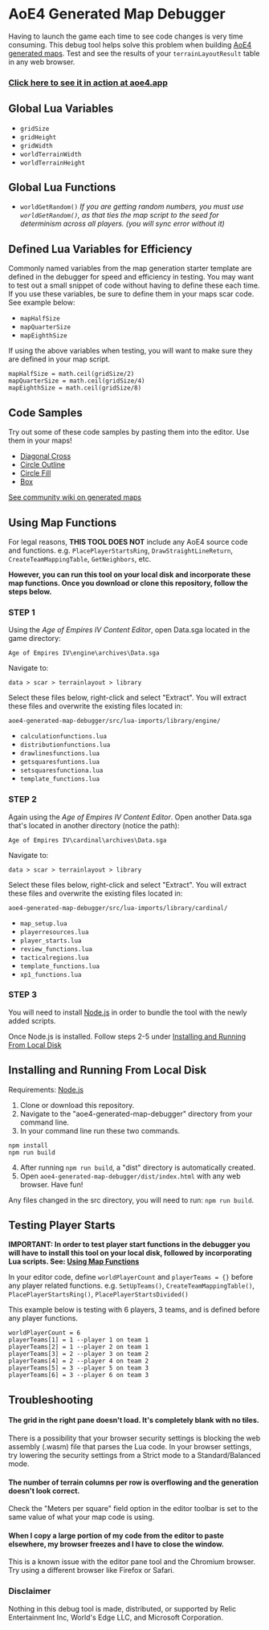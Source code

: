 # AoE4 Generated Map Debugger
Having to launch the game each time to see code changes is very time consuming. This debug tool helps solve this problem when building [AoE4 generated maps](https://support.ageofempires.com/hc/en-us/sections/4409136290324-Generated-Maps). Test and see the results of your `terrainLayoutResult` table in any web browser.

### [Click here to see it in action at aoe4.app](https://aoe4.app/)

## Global Lua Variables
* `gridSize`
* `gridHeight`
* `gridWidth`
* `worldTerrainWidth`
* `worldTerrainHeight`

## Global Lua Functions
* `worldGetRandom()` *If you are getting random numbers, you must use `worldGetRandom()`, as that ties the map script to the seed for determinism across all players. (you will sync error without it)*

## Defined Lua Variables for Efficiency
Commonly named variables from the map generation starter template are defined in the debugger for speed and efficiency in testing. You may want to test out a small snippet of code without having to define these each time. If you use these variables, be sure to define them in your maps scar code. See example below:
* `mapHalfSize`
* `mapQuarterSize`
* `mapEighthSize`

If using the above variables when testing, you will want to make sure they are defined in your map script.
```
mapHalfSize = math.ceil(gridSize/2)
mapQuarterSize = math.ceil(gridSize/4)
mapEighthSize = math.ceil(gridSize/8)
```

## Code Samples
Try out some of these code samples by pasting them into the editor. Use them in your maps!
* [Diagonal Cross](https://gist.github.com/Drumsin/08f5dd250c2a9071217ec9d02ed5cfc5)
* [Circle Outline](https://gist.github.com/Drumsin/c9f7f14c7fc1c72f8a9d36add7f3a733)
* [Circle Fill](https://gist.github.com/Drumsin/4913c13dc68f76586a6886835e74cb0b)
* [Box](https://gist.github.com/Drumsin/efe8e18c0933fdf374c88ba1964b67c4)

[See community wiki on generated maps](https://wiki.aoemods.com/wiki/Generated_Maps)

## Using Map Functions

For legal reasons, **THIS TOOL DOES NOT** include any AoE4 source code and functions. e.g. `PlacePlayerStartsRing`, `DrawStraightLineReturn`,  `CreateTeamMappingTable`, `GetNeighbors`, etc.

**However, you can run this tool on your local disk and incorporate these map functions. Once you download or clone this repository, follow the steps below.**

### STEP 1

Using the *Age of Empires IV Content Editor*, open Data.sga located in the game directory:

`Age of Empires IV\engine\archives\Data.sga`

Navigate to:

`data > scar > terrainlayout > library`

Select these files below, right-click and select "Extract". You will extract these files and overwrite the existing files located in:

`aoe4-generated-map-debugger/src/lua-imports/library/engine/`

* `calculationfunctions.lua`
* `distributionfunctions.lua`
* `drawlinesfunctions.lua`
* `getsquaresfuntions.lua`
* `setsquaresfunctiona.lua`
* `template_functions.lua`

### STEP 2

Again using the *Age of Empires IV Content Editor*. Open another Data.sga that's located in another directory (notice the path):

`Age of Empires IV\cardinal\archives\Data.sga`

Navigate to:

`data > scar > terrainlayout > library`

Select these files below, right-click and select "Extract". You will extract these files and overwrite the existing files located in:

`aoe4-generated-map-debugger/src/lua-imports/library/cardinal/`

* `map_setup.lua`
* `playerresources.lua`
* `player_starts.lua`
* `review_functions.lua`
* `tacticalregions.lua`
* `template_functions.lua`
* `xp1_functions.lua`

### STEP 3

You will need to install [Node.js](https://nodejs.org/en/download/) in order to bundle the tool with the newly added scripts.

Once Node.js is installed. Follow steps 2-5 under [Installing and Running From Local Disk](#installing-and-running-from-local-disk)

## Installing and Running From Local Disk

Requirements: [Node.js](https://nodejs.org/en/download/)

1. Clone or download this repository.
2. Navigate to the "aoe4-generated-map-debugger" directory from your command line.
3. In your command line run these two commands.
```
npm install
npm run build
```
4. After running `npm run build`, a "dist" directory is automatically created.
5. Open `aoe4-generated-map-debugger/dist/index.html` with any web browser. Have fun!

Any files changed in the src directory, you will need to run: `npm run build`.

## Testing Player Starts
**IMPORTANT: In order to test player start functions in the debugger you will have to install this tool on your local disk, followed by incorporating Lua scripts. See: [Using Map Functions](#using-map-functions)**

In your editor code, define `worldPlayerCount` and `playerTeams = {}` before any player related functions. e.g. `SetUpTeams()`, `CreateTeamMappingTable()`, `PlacePlayerStartsRing()`, `PlacePlayerStartsDivided()`

This example below is testing with 6 players, 3 teams, and is defined before any player functions.

```
worldPlayerCount = 6
playerTeams[1] = 1 --player 1 on team 1
playerTeams[2] = 1 --player 2 on team 1
playerTeams[3] = 2 --player 3 on team 2
playerTeams[4] = 2 --player 4 on team 2
playerTeams[5] = 3 --player 5 on team 3
playerTeams[6] = 3 --player 6 on team 3
```

## Troubleshooting

#### The grid in the right pane doesn't load. It's completely blank with no tiles.

There is a possibility that your browser security settings is blocking the web assembly (.wasm) file that parses the Lua code. In your browser settings, try lowering the security settings from a Strict mode to a Standard/Balanced mode.

#### The number of terrain columns per row is overflowing and the generation doesn't look correct.

Check the "Meters per square" field option in the editor toolbar is set to the same value of what your map code is using.

#### When I copy a large portion of my code from the editor to paste elsewhere, my browser freezes and I have to close the window.

This is a known issue with the editor pane tool and the Chromium browser. Try using a different browser like Firefox or Safari.

### Disclaimer
Nothing in this debug tool is made, distributed, or supported by Relic Entertainment Inc, World's Edge LLC, and Microsoft Corporation.

